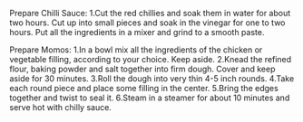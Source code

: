 Prepare Chilli Sauce:
1.Cut the red chillies and soak them in water for about two hours. Cut up into small pieces and soak in the vinegar for one to two hours. Put all the ingredients in a mixer and grind to a smooth paste.

Prepare Momos:
1.In a bowl mix all the ingredients of the chicken or vegetable filling, according to your choice. Keep aside.
2.Knead the refined flour, baking powder and salt together into firm dough. Cover and keep aside for 30 minutes.
3.Roll the dough into very thin 4-5 inch rounds.
4.Take each round piece and place some filling in the center.
5.Bring the edges together and twist to seal it.
6.Steam in a steamer for about 10 minutes and serve hot with chilly sauce.